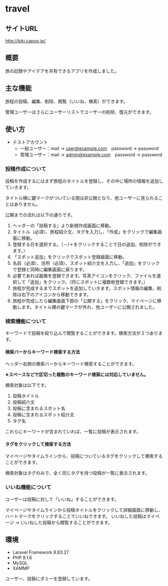 # travel

## サイトURL
http://kiki.capoo.jp/

## 概要
旅の記録やアイデアを共有できるアプリを作成しました。

## 主な機能
旅程の投稿、編集、削除、閲覧（いいね、検索）ができます。

管理ユーザーはさらにユーザーリストでユーザーの削除、復元ができます。

## 使い方
- テストアカウント
    - 一般ユーザー：mail → user@example.com　password → password
    - 管理ユーザー：mail → admin@example.com　password → password

### 投稿作成について
投稿を作成するにはまず旅程のタイトルを登録し、その中に場所の情報を追加していきます。

タイトル横に鍵マークがついている間は非公開となり、他ユーザーに見られることはありません。

公開までの流れは以下の通りです。

1. ヘッダーの「投稿する」より新規作成画面に移動。
2. タイトル（必須）、旅程紹介文、タグを入力し、「作成」をクリックで編集画面に移動。
3. 登録する日を選択する。（－/＋をクリックすることで日の追加、削除ができます。）
4. 「スポット追加」をクリックでスポット登録画面に移動。
5. 名前（必須）、住所（必須）、スポット紹介文を入力し、「追加」をクリックで登録と同時に編集画面に戻ります。
6. 必要であれば画像を登録できます。写真アイコンをクリック、ファイルを選択して「追加」をクリック。（同じスポットに複数枚登録できます。）
7. 旅程が完成するまでスポットを追加していきます。スポット情報の編集、削除は右下のアイコンから移動できます。
8. 旅程が完成したら編集画面下部の「公開する」をクリック、マイページに移動します。タイトル横の鍵マークが外れ、他ユーザーに公開されました。

### 検索機能について
キーワードで投稿を絞り込んで閲覧することができます。検索方法が２つあります。

#### 検索バーからキーワード検索する方法
ヘッダー右側の検索バーからキーワード検索することができます。

**※スペースなどで区切った複数のキーワード検索には対応していません。**

検索対象は以下です。

1. 投稿タイトル
2. 投稿紹介文
3. 投稿に含まれるスポット名
4. 投稿に含まれるスポット紹介文
5. タグ名

これらにキーワードが含まれていれば、一覧に投稿が表示されます。

#### タグをクリックして検索する方法
マイページやタイムラインから、投稿についているタグをクリックして検索することができます。

検索対象はタグのみで、全く同じタグを持つ投稿が一覧に表示されます。

### いいね機能について
ユーザーは投稿に対して「いいね」することができます。

マイページやタイムラインから投稿タイトルをクリックして詳細画面に移動し、ハートマークをクリックすることでいいねできます。
いいねした投稿はマイページ → いいねした投稿から閲覧することができます。

## 環境
- Laravel Framework 8.83.27
- PHP 8.1.6
- MySQL
- XAMMP


ユーザー、投稿にダミーを登録しています。
